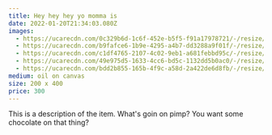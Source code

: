 ```yaml
---
title: Hey hey hey yo momma is
date: 2022-01-20T21:34:03.080Z
images:
  - https://ucarecdn.com/0c329b6d-1c6f-452e-b5f5-f91a17978721/-/resize/200x/
  - https://ucarecdn.com/b9fafce6-1b9e-4295-a4b7-dd3288a9f01f/-/resize/200x/
  - https://ucarecdn.com/c1df4765-2107-4c02-9eb1-a681febbd95c/-/resize/200x/
  - https://ucarecdn.com/49e975d5-1633-4cc6-bd5c-1132dd5b0ac0/-/resize/200x/
  - https://ucarecdn.com/bdd2b855-165b-4f9c-a58d-2a422de6d8fb/-/resize/200x/
medium: oil on canvas
size: 200 x 400
price: 300
---
```

This is a description of the item. What's goin on pimp? You want some chocolate on that thing?